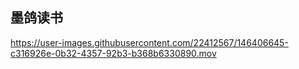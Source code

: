 ## 墨鸽读书

https://user-images.githubusercontent.com/22412567/146406645-c316926e-0b32-4357-92b3-b368b6330890.mov